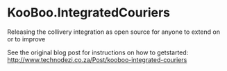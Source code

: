 # KooBoo.IntegratedCouriers
Releasing the collivery integration as open source for anyone to extend on or to improve


See the original blog post for instructions on how to getstarted: http://www.technodezi.co.za/Post/kooboo-integrated-couriers
